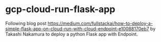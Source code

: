 # gcp-cloud-run-flask-app
Following blog post https://medium.com/fullstackai/how-to-deploy-a-simple-flask-app-on-cloud-run-with-cloud-endpoint-e10088170eb7 by Takashi Nakamura to deploy a python Flask app with Endpoint.
